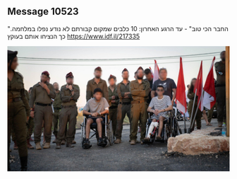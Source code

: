 ## Message 10523

"החבר הכי טוב" - עד הרגע האחרון:
10 כלבים שמקום קבורתם לא נודע נפלו במלחמה. כך הנציחו אותם בעוקץ
https://www.idf.il/217335

![Photo](./10523/10523_photo.jpg)
